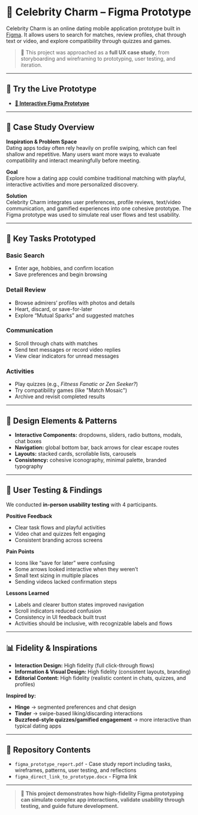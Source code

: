 # 💖 Celebrity Charm – Figma Prototype  

Celebrity Charm is an online dating mobile application prototype built in [Figma](https://www.figma.com/). It allows users to search for matches, review profiles, chat through text or video, and explore compatibility through quizzes and games.  

> 📌 This project was approached as a **full UX case study**, from storyboarding and wireframing to prototyping, user testing, and iteration.  

---

## 🔗 Try the Live Prototype  

- **[🔗 Interactive Figma Prototype](https://www.figma.com/file/ZmUEybEEPQMEpkQGaRHgpf/Prototype-Project-5%3A-Figma?type=design&node-id=0%3A1&mode=design&t=qOXEjvohKLT8lXFi-1)**  

---

## 📖 Case Study Overview  

**Inspiration & Problem Space**  
Dating apps today often rely heavily on profile swiping, which can feel shallow and repetitive. Many users want more ways to evaluate compatibility and interact meaningfully before meeting.  

**Goal**  
Explore how a dating app could combine traditional matching with playful, interactive activities and more personalized discovery.  

**Solution**  
Celebrity Charm integrates user preferences, profile reviews, text/video communication, and gamified experiences into one cohesive prototype. The Figma prototype was used to simulate real user flows and test usability.  

---

## 🎯 Key Tasks Prototyped  

### Basic Search  
- Enter age, hobbies, and confirm location  
- Save preferences and begin browsing  

### Detail Review  
- Browse admirers’ profiles with photos and details  
- Heart, discard, or save-for-later  
- Explore “Mutual Sparks” and suggested matches  

### Communication  
- Scroll through chats with matches  
- Send text messages or record video replies  
- View clear indicators for unread messages  

### Activities  
- Play quizzes (e.g., *Fitness Fanatic or Zen Seeker?*)  
- Try compatibility games (like "Match Mosaic")  
- Archive and revisit completed results  

---

## 🧩 Design Elements & Patterns  

- **Interactive Components:** dropdowns, sliders, radio buttons, modals, chat boxes  
- **Navigation:** global bottom bar, back arrows for clear escape routes  
- **Layouts:** stacked cards, scrollable lists, carousels  
- **Consistency:** cohesive iconography, minimal palette, branded typography  

---

## 👥 User Testing & Findings  

We conducted **in-person usability testing** with 4 participants.  

**Positive Feedback**  
- Clear task flows and playful activities  
- Video chat and quizzes felt engaging  
- Consistent branding across screens  

**Pain Points**  
- Icons like “save for later” were confusing  
- Some arrows looked interactive when they weren’t  
- Small text sizing in multiple places  
- Sending videos lacked confirmation steps  

**Lessons Learned**  
- Labels and clearer button states improved navigation  
- Scroll indicators reduced confusion  
- Consistency in UI feedback built trust  
- Activities should be inclusive, with recognizable labels and flows  

---

## 📊 Fidelity & Inspirations  

- **Interaction Design:** High fidelity (full click-through flows)  
- **Information & Visual Design:** High fidelity (consistent layouts, branding)  
- **Editorial Content:** High fidelity (realistic content in chats, quizzes, and profiles)  

**Inspired by:**  
- **Hinge** → segmented preferences and chat design  
- **Tinder** → swipe-based liking/discarding interactions  
- **Buzzfeed-style quizzes/gamified engagement** → more interactive than typical dating apps  

---

## 📂 Repository Contents  

- `figma_prototype_report.pdf` - Case study report including tasks, wireframes, patterns, user testing, and reflections  
- `figma_direct_link_to_prototype.docx` - Figma link

---

> 📌 **This project demonstrates how high-fidelity Figma prototyping can simulate complex app interactions, validate usability through testing, and guide future development.**
